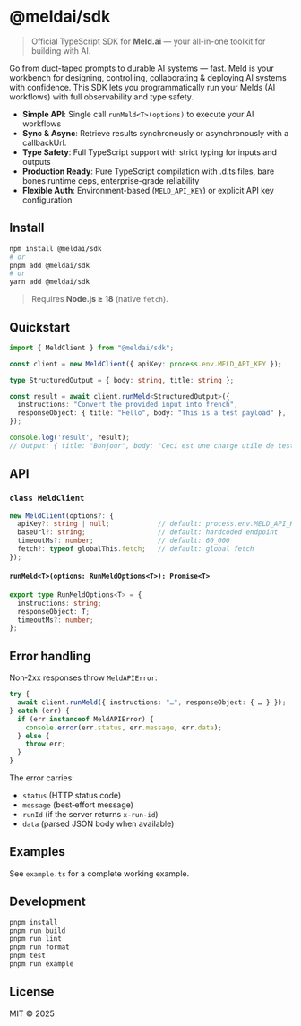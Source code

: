 # @meldai/sdk

> Official TypeScript SDK for **Meld.ai** — your all-in-one toolkit for building with AI.

Go from duct-taped prompts to durable AI systems — fast. Meld is your workbench for designing, controlling, collaborating & deploying AI systems with confidence. This SDK lets you programmatically run your Melds (AI workflows) with full observability and type safety.

- **Simple API**: Single call `runMeld<T>(options)` to execute your AI workflows
- **Sync & Async**: Retrieve results synchronously or asynchronously with a callbackUrl.
- **Type Safety**: Full TypeScript support with strict typing for inputs and outputs  
- **Production Ready**: Pure TypeScript compilation with .d.ts files, bare bones runtime deps, enterprise-grade reliability
- **Flexible Auth**: Environment-based (`MELD_API_KEY`) or explicit API key configuration

## Install

```bash
npm install @meldai/sdk
# or
pnpm add @meldai/sdk
# or
yarn add @meldai/sdk
```

> Requires **Node.js ≥ 18** (native `fetch`).

## Quickstart

```ts
import { MeldClient } from "@meldai/sdk";

const client = new MeldClient({ apiKey: process.env.MELD_API_KEY });

type StructuredOutput = { body: string, title: string };

const result = await client.runMeld<StructuredOutput>({
  instructions: "Convert the provided input into french",
  responseObject: { title: "Hello", body: "This is a test payload" },
});

console.log('result', result);
// Output: { title: "Bonjour", body: "Ceci est une charge utile de test" }
```

## API

### `class MeldClient`

```ts
new MeldClient(options?: {
  apiKey?: string | null;            // default: process.env.MELD_API_KEY
  baseUrl?: string;                  // default: hardcoded endpoint
  timeoutMs?: number;                // default: 60_000
  fetch?: typeof globalThis.fetch;   // default: global fetch
});
```

#### `runMeld<T>(options: RunMeldOptions<T>): Promise<T>`

```ts
export type RunMeldOptions<T> = {
  instructions: string;
  responseObject: T;
  timeoutMs?: number;
};
```

## Error handling

Non‑2xx responses throw `MeldAPIError`:

```ts
try {
  await client.runMeld({ instructions: "…", responseObject: { … } });
} catch (err) {
  if (err instanceof MeldAPIError) {
    console.error(err.status, err.message, err.data);
  } else {
    throw err;
  }
}
```

The error carries:
- `status` (HTTP status code)
- `message` (best‑effort message)
- `runId` (if the server returns `x-run-id`)
- `data` (parsed JSON body when available)

## Examples

See `example.ts` for a complete working example.

## Development

```bash
pnpm install
pnpm run build
pnpm run lint
pnpm run format
pnpm test
pnpm run example
```

## License

MIT © 2025
